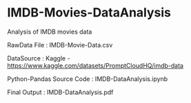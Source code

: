# IMDB-Movies-DataAnalysis
Analysis of IMDB movies data



RawData File : IMDB-Movie-Data.csv

DataSource : Kaggle - https://www.kaggle.com/datasets/PromptCloudHQ/imdb-data

Python-Pandas Source Code : IMDB-DataAnalysis.ipynb

Final Output : IMDB-DataAnalysis.pdf
